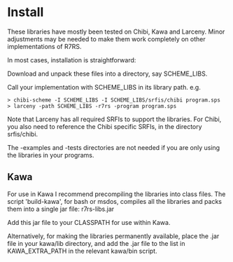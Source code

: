 # Install

These libraries have mostly been tested on Chibi, Kawa and Larceny.  Minor adjustments 
may be needed to make them work completely on other implementations of R7RS.

In most cases, installation is straightforward:

Download and unpack these files into a directory, say SCHEME_LIBS.

Call your implementation with SCHEME_LIBS in its library path.  e.g.

    > chibi-scheme -I SCHEME_LIBS -I SCHEME_LIBS/srfis/chibi program.sps
    > larceny -path SCHEME_LIBS -r7rs -program program.sps

Note that Larceny has all required SRFIs to support the libraries.  For Chibi, you also need 
to reference the Chibi specific SRFIs, in the directory srfis/chibi.

The -examples and -tests directories are not needed if you are only using the libraries in 
your programs.

## Kawa

For use in Kawa I recommend precompiling the libraries into class files.  The
script 'build-kawa', for bash or msdos, compiles all the libraries and packs
them into a single jar file: r7rs-libs.jar

Add this jar file to your CLASSPATH for use within Kawa.

Alternatively, for making the libraries permanently available, place the .jar file in your 
kawa/lib directory, and add the .jar file to the list in KAWA_EXTRA_PATH in the relevant 
kawa/bin script.

